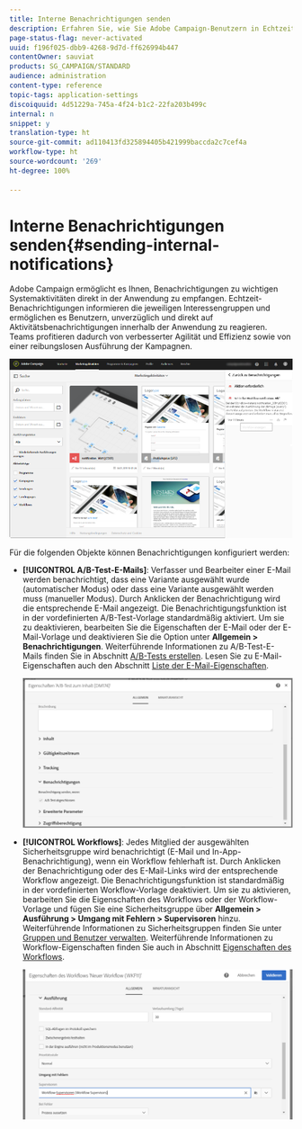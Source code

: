 ```yaml
---
title: Interne Benachrichtigungen senden
description: Erfahren Sie, wie Sie Adobe Campaign-Benutzern in Echtzeit Systembenachrichtigungen senden können.
page-status-flag: never-activated
uuid: f196f025-dbb9-4268-9d7d-ff626994b447
contentOwner: sauviat
products: SG_CAMPAIGN/STANDARD
audience: administration
content-type: reference
topic-tags: application-settings
discoiquuid: 4d51229a-745a-4f24-b1c2-22fa203b499c
internal: n
snippet: y
translation-type: ht
source-git-commit: ad110413fd325894405b421999baccda2c7cef4a
workflow-type: ht
source-wordcount: '269'
ht-degree: 100%

---
```



# Interne Benachrichtigungen senden{#sending-internal-notifications}

Adobe Campaign ermöglicht es Ihnen, Benachrichtigungen zu wichtigen Systemaktivitäten direkt in der Anwendung zu empfangen. Echtzeit-Benachrichtigungen informieren die jeweiligen Interessengruppen und ermöglichen es Benutzern, unverzüglich und direkt auf Aktivitätsbenachrichtigungen innerhalb der Anwendung zu reagieren. Teams profitieren dadurch von verbesserter Agilität und Effizienz sowie von einer reibungslosen Ausführung der Kampagnen.

![](assets/pulse_3.png)

Für die folgenden Objekte können Benachrichtigungen konfiguriert werden:

* **[!UICONTROL A/B-Test-E-Mails]**: Verfasser und Bearbeiter einer E-Mail werden benachrichtigt, dass eine Variante ausgewählt wurde (automatischer Modus) oder dass eine Variante ausgewählt werden muss (manueller Modus). Durch Anklicken der Benachrichtigung wird die entsprechende E-Mail angezeigt. Die Benachrichtigungsfunktion ist in der vordefinierten A/B-Test-Vorlage standardmäßig aktiviert. Um sie zu deaktivieren, bearbeiten Sie die Eigenschaften der E-Mail oder der E-Mail-Vorlage und deaktivieren Sie die Option unter **Allgemein > Benachrichtigungen**. Weiterführende Informationen zu A/B-Test-E-Mails finden Sie in Abschnitt [A/B-Tests erstellen](../../channels/using/designing-an-a-b-test-email.md). Lesen Sie zu E-Mail-Eigenschaften auch den Abschnitt [Liste der E-Mail-Eigenschaften](../../administration/using/configuring-email-channel.md#list-of-email-properties).

   ![](assets/pulse_2.png)

* **[!UICONTROL Workflows]**: Jedes Mitglied der ausgewählten Sicherheitsgruppe wird benachrichtigt (E-Mail und In-App-Benachrichtigung), wenn ein Workflow fehlerhaft ist. Durch Anklicken der Benachrichtigung oder des E-Mail-Links wird der entsprechende Workflow angezeigt. Die Benachrichtigungsfunktion ist standardmäßig in der vordefinierten Workflow-Vorlage deaktiviert. Um sie zu aktivieren, bearbeiten Sie die Eigenschaften des Workflows oder der Workflow-Vorlage und fügen Sie eine Sicherheitsgruppe über **Allgemein > Ausführung > Umgang mit Fehlern > Supervisoren** hinzu. Weiterführende Informationen zu Sicherheitsgruppen finden Sie unter [Gruppen und Benutzer verwalten](../../administration/using/managing-groups-and-users.md). Weiterführende Informationen zu Workflow-Eigenschaften finden Sie auch in Abschnitt [Eigenschaften des Workflows](../../automating/using/managing-execution-options.md).

   ![](assets/pulse_1.png)
